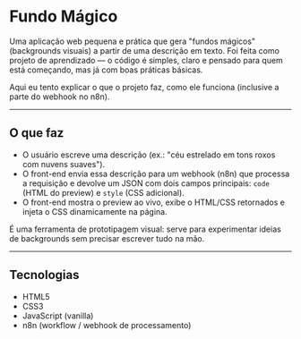 # Fundo Mágico

Uma aplicação web pequena e prática que gera "fundos mágicos" (backgrounds visuais) a partir de uma descrição em texto. Foi feita como projeto de aprendizado — o código é simples, claro e pensado para quem está começando, mas já com boas práticas básicas.

Aqui eu tento explicar o que o projeto faz, como ele funciona (inclusive a parte do webhook no n8n).

---

## O que faz

- O usuário escreve uma descrição (ex.: "céu estrelado em tons roxos com nuvens suaves").
- O front-end envia essa descrição para um webhook (n8n) que processa a requisição e devolve um JSON com dois campos principais: `code` (HTML do preview) e `style` (CSS adicional).
- O front-end mostra o preview ao vivo, exibe o HTML/CSS retornados e injeta o CSS dinamicamente na página.

É uma ferramenta de prototipagem visual: serve para experimentar ideias de backgrounds sem precisar escrever tudo na mão.

---

## Tecnologias

- HTML5
- CSS3
- JavaScript (vanilla)
- n8n (workflow / webhook de processamento)


